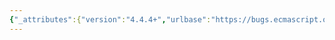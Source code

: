 ```yaml
---
{"_attributes":{"version":"4.4.4+","urlbase":"https://bugs.ecmascript.org/","maintainer":"dherman@mozilla.com"},"bug":{"bug_id":3118,"creation_ts":"2014-08-11 14:48:00 -0700","short_desc":"Reflect.Loader.prototype.set should reject non-module arguments","delta_ts":"2015-03-16 14:30:23 -0700","product":"Draft for 6th Edition","component":"deferred features","version":"Rev 26: July 18, 2014 Draft","rep_platform":"All","op_sys":"All","bug_status":"RESOLVED","resolution":"WONTFIX","priority":"Normal","bug_severity":"enhancement","everconfirmed":true,"reporter":{"uid":"jorendorff","name":"Jason Orendorff"},"assigned_to":{"uid":"allen","name":"Allen Wirfs-Brock"},"cc":["dherman","jorendorff","samth"],"long_desc":[{"commentid":9755,"comment_count":0,"who":{"uid":"jorendorff","name":"Jason Orendorff"},"bug_when":"2014-08-11 14:48:40 -0700","thetext":"LinkDeclarativeModules assumes that modules in the Loader's [[Modules]] registry are actual Module objects:\n\n- Step 3 makes a List 'resolvedDeps' of Records mapping module names to Module Objects. Items from the Loader's [[Modules]] registry can be stored in this List. The List is stored in pair.[[Module]].[[Dependencies]].\n\n- Step 5 calls ResolveImportEntries and LinkImports, which are meant to use the module's [[Dependencies]] to link it to the other modules it depends on.\n\nAnyway -- as far as I know, because linking requires actual module objects, Reflect.Loader.prototype.set must do a type check and refuse to add non-module objects to the registry."},{"commentid":13753,"comment_count":1,"who":{"uid":"allen","name":"Allen Wirfs-Brock"},"bug_when":"2015-03-16 14:30:23 -0700","thetext":"concerns old module spec."}]}}
---
```

